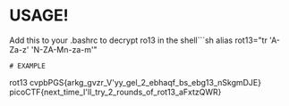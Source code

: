 # USAGE!
Add this to your .bashrc to decrypt ro13 in the shell```sh
alias rot13="tr 'A-Za-z' 'N-ZA-Mn-za-m'"
```
# EXAMPLE
```
rot13 
cvpbPGS{arkg_gvzr_V'yy_gel_2_ebhaqf_bs_ebg13_nSkgmDJE}
picoCTF{next_time_I'll_try_2_rounds_of_rot13_aFxtzQWR}
```

